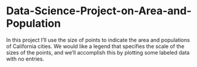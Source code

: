 # Data-Science-Project-on-Area-and-Population

In this project I’ll use the size of points to indicate the area and populations of California cities. We would like a legend that specifies the scale of the sizes of the points, and we’ll accomplish this by plotting some labeled data with no entries.

